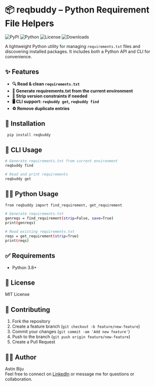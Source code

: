 # 📦 reqbuddy – Python Requirement File Helpers

![PyPI](https://img.shields.io/pypi/v/reqbuddy?color=blue)
![Python](https://img.shields.io/pypi/pyversions/reqbuddy)
![License](https://img.shields.io/github/license/astin-biju/reqbuddy)
![Downloads](https://img.shields.io/pypi/dm/reqbuddy?label=pip%20downloads)

A lightweight Python utility for managing `requirements.txt` files and discovering installed packages. It includes both a Python API and CLI for convenience.


## ✨ Features

- **🔍 Read & clean `requirements.txt`**
- **📄 Generate requirements.txt from the current environment**
- **🧹 Strip version constraints if needed**
- **🖥️ CLI support: `reqbuddy get`, `reqbuddy find`**
- **♻️ Remove duplicate entries**

## 🔧 Installation
  ```bash
   pip install reqbuddy
   ```
## 🚀 CLI Usage
  ```bash
 # Generate requirements.txt from current environment
reqbuddy find

# Read and print requirements
reqbuddy get

   ```
## 🧑‍💻 Python Usage
  ```bash
from reqbuddy import find_requirement, get_requirement

# Generate requirements.txt
genreqs = find_requirement(strip=False, save=True)
print(genreqs)

# Read existing requirements.txt
reqs = get_requirement(strip=True)
print(reqs)
   ```

## ✅ Requirements
- Python 3.8+

## 📝 License
MIT License

## 🤝 Contributing

1. Fork the repository
2. Create a feature branch (`git checkout -b feature/new-feature`)
3. Commit your changes (`git commit -am 'Add new feature'`)
4. Push to the branch (`git push origin feature/new-feature`)
5. Create a Pull Request


## 🙋‍♂️ Author
Astin Biju <br>
Feel free to connect on <a href="https://www.linkedin.com/in/astin-biju/">LinkedIn</a> or message me for questions or collaboration.

